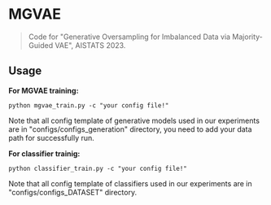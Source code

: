 # MGVAE
> Code for "Generative Oversampling for Imbalanced Data via Majority-Guided VAE", AISTATS 2023.

## Usage
**For MGVAE training:**
```
python mgvae_train.py -c "your config file!"
```
Note that all config template of generative models used in our experiments are in "configs/configs_generation" directory, you need to add your data path for successfully run.

**For classifier trainig:**
```
python classifier_train.py -c "your config file!"
```
Note that all config template of classifiers used in our experiments are in "configs/configs_DATASET" directory.
